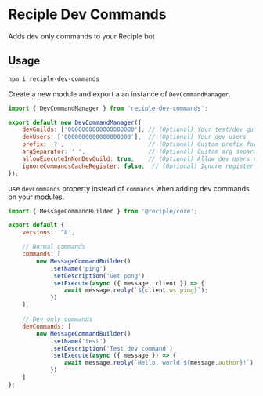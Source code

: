 # Reciple Dev Commands

Adds dev only commands to your Reciple bot

## Usage

```bash
npm i reciple-dev-commands
```

Create a new module and export a an instance of `DevCommandManager`.

```js
import { DevCommandManager } from 'reciple-dev-commands';

export default new DevCommandManager({
    devGuilds: ['0000000000000000000'], // (Optional) Your test/dev guild
    devUsers: ['0000000000000000000'],  // (Optional) Your dev users
    prefix: '?',                        // (Optional) Custom prefix for dev message commands
    argSeparator: ' ',                  // (Optional) Custom arg separator for dev message commands
    allowExecuteInNonDevGuild: true,    // (Optional) Allow dev users execute dev commands outside dev guilds
    ignoreCommandsCacheRegister: false,  // (Optional) Ignore register cache when reciple-registry-cache is installed
});
```

use `devCommands` property instead of `commands` when adding dev commands on your modules.

```js
import { MessageCommandBuilder } from '@reciple/core';

export default {
    versions: '^8',

    // Normal commands
    commands: [
        new MessageCommandBuilder()
            .setName('ping')
            .setDescription('Get pong')
            .setExecute(async ({ message, client }) => {
                await message.reply(`${client.ws.ping}`);
            })
    ],

    // Dev only commands
    devCommands: [
        new MessageCommandBuilder()
            .setName('test')
            .setDescription('Test dev command')
            .setExecute(async ({ message }) => {
                await message.reply(`Hello, world ${message.author}!`);
            })
    ]
};
```